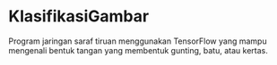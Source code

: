 # KlasifikasiGambar
Program jaringan saraf tiruan menggunakan TensorFlow yang mampu mengenali bentuk tangan yang membentuk gunting, batu, atau kertas.
